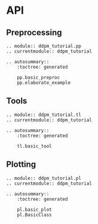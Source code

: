 # API

## Preprocessing

```{eval-rst}
.. module:: ddpm_tutorial.pp
.. currentmodule:: ddpm_tutorial

.. autosummary::
    :toctree: generated

    pp.basic_preproc
    pp.elaborate_example
```

## Tools

```{eval-rst}
.. module:: ddpm_tutorial.tl
.. currentmodule:: ddpm_tutorial

.. autosummary::
    :toctree: generated

    tl.basic_tool
```

## Plotting

```{eval-rst}
.. module:: ddpm_tutorial.pl
.. currentmodule:: ddpm_tutorial

.. autosummary::
    :toctree: generated

    pl.basic_plot
    pl.BasicClass
```
